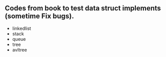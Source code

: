 ## Codes from book to test data struct implements (sometime Fix bugs).

- linkedlist
- stack
- queue
- tree
- avltree
